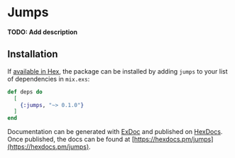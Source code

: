 # Jumps

**TODO: Add description**

## Installation

If [available in Hex](https://hex.pm/docs/publish), the package can be installed
by adding `jumps` to your list of dependencies in `mix.exs`:

```elixir
def deps do
  [
    {:jumps, "~> 0.1.0"}
  ]
end
```

Documentation can be generated with [ExDoc](https://github.com/elixir-lang/ex_doc)
and published on [HexDocs](https://hexdocs.pm). Once published, the docs can
be found at [https://hexdocs.pm/jumps](https://hexdocs.pm/jumps).

